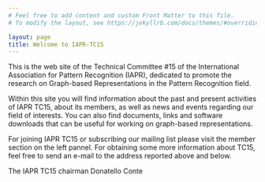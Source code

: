 ```yaml
---
# Feel free to add content and custom Front Matter to this file.
# To modify the layout, see https://jekyllrb.com/docs/themes/#overriding-theme-defaults

layout: page
title: Welcome to IAPR-TC15
---
```


This is the web site of the Technical Committee #15 of the International Association for Pattern Recognition (IAPR), dedicated to promote the research on Graph-based Representations in the Pattern Recognition field.

Within this site you will find information about the past and present activities of IAPR TC15, about its members, as well as news and events regarding our field of interests. You can also find documents, links and software downloads that can be useful for working on graph-based representations.

For joining IAPR TC15 or subscribing our mailing list please visit the member section on the left pannel. For obtaining some more information about TC15, feel free to send an e-mail to the address reported above and below.

The IAPR TC15 chairman
Donatello Conte


